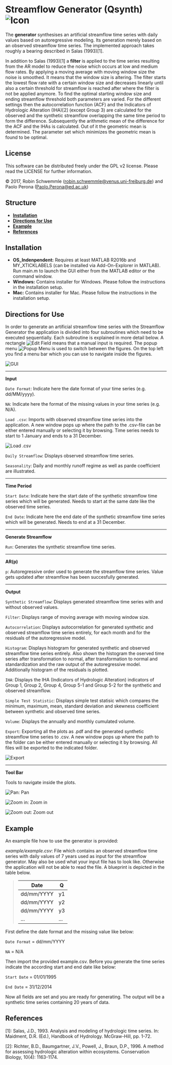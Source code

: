 # Streamflow Generator (Qsynth) ![](images/icon_48x48.png "Icon")

The **generator** synthesises an artificial streamflow time series with daily values based on autoregressive modeling. Its generation merely based on an observed streamflow time series. The implemented approach takes roughly a bearing described in Salas (1993)[1].

 In addition to Salas (1993)[1] a **filter** is applied to the time series resulting from the AR model to reduce the noise which occurs at low and medium flow rates. By applying a moving average with moving window size the noise is smoothed. It means that the window size is altering. The filter starts the lowest flow rate with a certain window size and decreases linearly until also a certain threshold for streamflow is reached after where the filter is not be applied anymore. To find the optimal starting window size and ending streamflow threshold both parameters are varied. For the different settings then the autocorrelation function (ACF) and the Indicators of Hydrologic Alteration (IHA)[2] (except Group 3) are calculated for the observed and the synthetic streamflow overlapping the same time period to form the difference. Subsequently the arithmetic mean of the difference for the ACF and the IHAs is calculated. Out of it the geometric mean is determined. The parameter set which minimizes the geometric mean is found to be optimal.

## License

This software can be distributed freely under the GPL v2 license. Please read the LICENSE for further information.

© 2017, Robin Schwemmle (<robin.schwemmle@venus.uni-freiburg.de>) and Paolo Perona (<Paolo.Perona@ed.ac.uk>)

## Structure
* __[Installation](#installation)__
* __[Directions for Use](#directions-for-use)__
* __[Example](#example)__
* __[References](#references)__

## Installation
* **OS_Indenpendent:** Requires at least MATLAB R2016b and MY_XTICKLABELS (can be installed via Add-On-Explorer in MATLAB). Run main.m to launch the GUI either from the MATLAB editor or the command window.
* **Windows:** Contains installer for Windows. Please follow the instructions in the installation setup.
* **Mac:** Contains installer for Mac. Please follow the instructions in the installation setup.

## Directions for Use

In order to generate an artificial streamflow time series with the Streamflow Generator the application is divided into four subroutines which need to be executed sequentially. Each subroutine is explained in more detail below. A rectangle ![](images/edit.png "Edit Field") means that a manual input is required. The popup menu ![](images/popupmenu.png "Popup Menu") is used to switch between the figures. On the top left you find a menu bar which you can use to navigate inside the figures.

![](images/GUI.png "GUI")

---

 **Input**

`Date Format`: Indicate here the date format of your time series (e.g. dd/MM/yyyy).

`NA`: Indicate here the format of the missing values in your time series (e.g. N/A).

`Load .csv`: Imports with observed streamflow time series into the application. A new window pops up where the path to the .csv-file can be either entered manually or selecting it by browsing. Time series needs to start to 1 January and ends to a 31 December.

![](images/loadcsv.png "Load .csv")

`Daily Streamflow`: Displays observed streamflow time series.

`Seasonality`: Daily and monthly runoff regime as well as parde coefficient are illustrated.

---

**Time Period**

`Start Date`: Indicate here the start date of the synthetic streamflow time series which will be generated. Needs to start at the same date like the observed time series.

`End Date`: Indicate here the end date of the synthetic streamflow time series which will be generated. Needs to end at a 31 December.

---

**Generate Streamflow**

`Run`: Generates the synthetic streamflow time series.

---

**AR(p)**

`p`: Autoregressive order used to generate the streamflow time series. Value gets updated after streamflow has been succesfully generated.

---

**Output**

`Synthetic Streamflow`: Displays generated streamflow time series with and without observed values.

`Filter`: Displays range of moving average with moving window size.

`Autocorrelation`: Displays autocorrelation for generated synthetic and observed streamflow time series entirely, for each month and for the residuals of the autoregressive model.

`Histogram`: Displays histogram for generated synthetic and observed streamflow time series entirely. Also shown the histogram the oserved time series after transformation to normal, after transformation to normal and standardization and the raw output of the autoregressive model. Additionally histogram of the residuals is plotted.

`IHA`: Displays the IHA (Indicators of Hydrologic Alteration) indicators of Group 1, Group 2, Group 4, Group 5-1 and Group 5-2 for the synthetic and observed streamflow.

`Simple Test Statistic`: Displays simple test statisic which compares the minimum, maximum, mean, standard deviation and skewness coefficient between synthetic and observed time series.

`Volume`: Displays the annually and monthly cumulated volume.

`Export`: Exporting all the plots as .pdf and the generated synthetic streamflow time series to .csv. A new window pops up where the path to the folder can be either entered manually or selecting it by browsing. All files will be exported to the indicated folder.

![](images/export.png "Export")

---
**Tool Bar**

Tools to navigate inside the plots.

![](images/pan.png "Pan"): Pan

![](images/zoomin.png "Zoom in"): Zoom in

![](images/zoomout.png "Zoom out"): Zoom out

## Example

An example file how to use the generator is provided:

*example/example.csv*: File which contains an observed streamflow time series with daily values of 7 years used as input for the streamflow generator. May also be used what your input file has to look like. Otherwise the application will not be able to read the file. A blueprint is depicted in the table below.

> **Date**           | **Q**
> -------------------|------
> dd/mm/YYYY         | y1
> dd/mm/YYYY         | y2
> dd/mm/YYYY         | y3
>  ...               | ...

First define the date format and the missing value like below:

`Date Format` = dd/mm/YYYY

`NA` = N/A

Then import the provided example.csv. Before you generate the time series indicate the according start and end date like below:

`Start Date` = 01/01/1995

`End Date` = 31/12/2014

Now all fields are set and you are ready for generating. The output will be a synthetic time series containing 20 years of data.

## References

 [1]: Salas, J.D., 1993. Analysis and modeling of hydrologic time series. In: Maidment, D.R. (Ed.), Handbook of Hydrology. McGraw-Hill, pp. 1-72.

 [2]: Richter, B.D., Baumgartner, J.V., Powell, J., Braun, D.P., 1996. A method for assessing hydrologic alteration within ecosystems. Conservation Biology, 10(4): 1163-1174.
